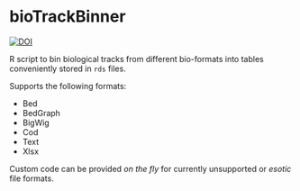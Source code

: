 # bioTrackBinner

[![DOI](https://zenodo.org/badge/169576989.svg)](https://zenodo.org/badge/latestdoi/169576989)

R script to bin biological tracks from different bio-formats into tables conveniently stored in `rds` files.

Supports the following formats:

- Bed
- BedGraph
- BigWig
- Cod
- Text
- Xlsx

Custom code can be provided *on the fly* for currently unsupported or *esotic* file formats.

